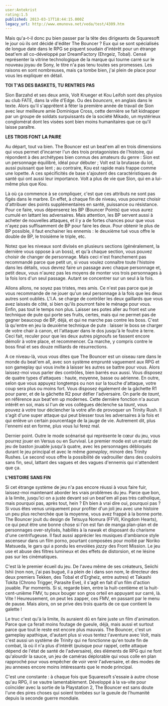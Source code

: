 ```yaml
---
user:Antekrist
rating:1.5
published: 2013-03-17T18:44:15.000Z
legacy_url: http://www.emunova.net/veda/test/4309.htm
---
```

Mais qu'a-t-il donc pu bien passer par la tête des dirigeants de Squaresoft le jour où ils ont décidé d'éditer The Bouncer ? Eux qui se sont spécialisés de longue date dans le RPG se piquent soudain d'intérêt pour un étrange beat'em all co-développé par DreamFactory (Ehrgeiz, Tobal). Censé représenter la vitrine technologique de la marque qui tourne carré sur le nouveau joyau de Sony, le titre n'a pas tenu toutes ses promesses. Les raisons en sont nombreuses, mais ça tombe bien, j'ai plein de place pour vous les expliquer en détail.  

  

**TOI T'AS DES BASKETS, TU RENTRES PAS**  

Sion Barzahd et ses deux amis, Volt Krueger et Kou Leifoh sont des physios au club FATE, dans la ville d'Edge. Ou des _bouncers_, en anglais dans le texte. Alors qu'il s'apprêtent à fêter la première année de travail de Sion avec leur meilleure amie Dominique Cross, cette dernière se fait kidnapper par un groupe de soldats surpuissants de la société Mikado, un mystérieux conglomérat dont les visées sont bien moins humanitaires que ce qu'il laisse paraître.  

  

**LES TROIS FONT LA PAIRE**  

Au départ, tout va bien. The Bouncer est un beat'em all en trois dimensions qui vous permet d'incarner l'un des trois protagonistes de l'histoire, qui répondent à des archétypes bien connus des amateurs du genre : Sion est un personnage équilibré, idéal pour débuter ; Volt est la brutasse du lot, aussi puissant que lent ; au contraire, Kou est rapide mais frappe comme une lopette. A ces spécificités de base s'ajoutent des caractéristiques de santé qui ont aussi leur importance. Volt a plus de vie que Sion, qui en a lui-même plus que Kou.  

Là où ça commence à se compliquer, c'est que ces attributs ne sont pas figés dans le marbre. En effet, à chaque fin de niveau, vous pourrez choisir d'attribuer des points supplémentaires en santé, puissance ou résistance. Pour ce faire, vous dépenserez les BP (Bouncer Points) que vous aurez cumulé en lattant les adversaires. Mais attention, les BP servent aussi à acheter de nouvelles attaques, et il y a de fortes chances pour que vous n'ayez pas suffisamment de BP pour faire les deux. Pour obtenir le plus de BP possible, il faut enchainer les ennemis : le deuxième tué vous offre le double de BP, le troisième le triple, etc.  

Notez que les niveaux sont divisés en plusieurs sections (généralement, la dernière vous oppose à un boss), et qu'à chaque section, vous pouvez choisir de changer de personnage. Mais ceci n'est franchement pas recommandé parce que petit un, si vous voulez connaître toute l'histoire dans les détails, vous devrez faire un passage avec chaque personnage et, petit deux, vous n'aurez pas les moyens de monter vos trois personnages à la fois lors d'un seul passage. Autant se concentrer sur un seul à la fois.  

Allons allons, ne soyez pas tristes, mes amis. Ce n'est pas parce que je vous recommande de ne jouer qu'un seul personnage à la fois que les deux autres sont oubliés. L'I.A. se charge de contrôler les deux gaillards que vous avez laissés de côté, si bien qu'ils pourront faire le ménage pour vous. Enfin, pas tout le temps non plus. Laisser ses potes aller au front est une technique de pute qui porte ses fruits, certes, mais qui ne permet pas de gagner beaucoup de BP, déjà, et qui ne marche pas contre les boss. C'est là qu'entre en jeu la deuxième technique de pute : laisser le boss se charger de votre chair à canon, et l'attaquer dans le dos jusqu'à le foutre à terre. Ceci fait, reculer pour que les deux autres pignoufs se fassent encore démolir à votre place, et recommencer. Ca marche, y compris contre le boss final et ses douze milliards de résurrections.  

A ce niveau-là, vous vous dites que The Bouncer est un oiseau rare dans le monde du beat'em all, avec son système emprunté vaguement aux RPG et son gameplay qui vous invite à laisser les autres se battre pour vous. Alors laissez-moi vous parler des contrôles, bien barrés eux aussi. Vous disposez de quatre types d'attaques : haute, moyenne, basse ou aérienne. En outre, selon que vous appuyez longtemps ou non sur la touche d'attaque, votre coup sera plus ou moins fort. Vous disposez également de la gâchette R1 pour parer, et de la gâchette R2 pour défier l'adversaire. On parle de _taunt_, en référence aux beat'em up modernes. Cette dernière fonction n'a aucun intérêt en soi, mais si l'un de vos collègues déclenche sa _taunt_, vous pouvez à votre tour déclencher la votre afin de provoquer un Trinity Rush. Il s'agit d'une super attaque qui peut blesser tous les adversaires à la fois et qui enlève un certain pourcentage de la jauge de vie. Autrement dit, plus l'ennemi est en forme, plus vous lui ferez mal.  

Dernier point. Outre le mode scénarisé qui représente le cœur du jeu, vous pourrez jouer en Versus ou en Survival. Le premier mode est un ersatz de jeu de baston jouable jusqu'à quatre, avec les personnages débloqués durant le jeu principal et avec le même _gameplay_, minoré des Trinity Rushes. Le second vous offre la possibilité de vadrouiller dans des couloirs sans fin, seul, lattant des vagues et des vagues d'ennemis qui n'attendent que ça.  

  

**L'HISTOIRE SANS FIN**  

Si cet étrange système de jeu n'a pas encore réussi à vous faire fuir, laissez-moi maintenant aborder les vrais problèmes du jeu. Parce que bon, à la limite, jusqu'ici on a juste devant soi un beat'em all pas très catholique, mais pourquoi pas, après tout, hein ? Eh bien à vrai dire oui, pourquoi pas ? Si vous êtes venus uniquement pour profiter d'un joli jeu avec une histoire un peu plus recherchée que la moyenne, vous avez frappé à la bonne porte. The Bouncer jouit du design de Tetsuya Nomura (FFVII, Kingdom Hearts), ce qui peut être une bonne chose si l'on est fan de manga plan-plan et de personnages over-stylisés, habillés à la nawak et disposant du charisme d'une centrifugeuse. Il faut aussi apprécier les musiques d'ambiance style ascenseur dans un film porno, pourtant composées pour moitié par Noriko Matsueda, le gars qui a pondu les envolées _jazzy_ des Front Mission. Le jeu use et abuse des filtres lumineux et des effets de distorsion, et ne lésine pas sur les cinématiques.  

C'est là le premier écueil du jeu. De l'aveu même de ses créateurs, Seiichi Ishii (non non, j'ai pas bugué, il a plein de i dans son nom, le directeur des deux premiers Tekken, des Tobal et d'Ergheiz, entre autres) et Takashi Tokita (Chrono Trigger, Parasite Eve), il s'agit en fait d'un film d'action jouable. Par moments. Si si, regarde bien, entre la huit-centième et la huit-cent-unième FMV, tu peux bouger son gros orteil en appuyant sur carré, là. Vite ! Heureusement, on peut les zapper, ces FMV, en passant par le menu de pause. Mais alors, on se prive des trois quarts de ce que contient la galette !  

Le truc c'est qu'à la limite, ils auraient dû en faire juste un film d'animation. Parce que ça ferait moins foutage de gueule, déjà, mais aussi et surtout parce que tout le reste est encore plus mauvais. The Bouncer, c'est un gameplay apathique, d'autant plus si vous tentez l'aventure avec Volt, mais c'est aussi un système de Trinity qui ne fonctionne qu'en toute fin de combat, là où il n'a plus d'intérêt (puisque pour rappel, cette attaque dépend de l'état de santé de l'adversaire), des éléments de RPG qui ne font qu'alourdir la sauce, un jeu de caméras déplorable qui vous colle en plan rapproché pour vous empêcher de voir venir l'adversaire, et des modes de jeu annexes encore moins intéressants que le mode principal.  

C'est une constante : à chaque fois que Squaresoft s'essaie à autre chose qu'au RPG, il se vautre lamentablement. Développé à la va-vite pour coïncider avec la sortie de la Playstation 2, The Bouncer est sans doute l'une des pires choses qui soient tombées sur la gueule de l'humanité depuis la seconde guerre mondiale.
